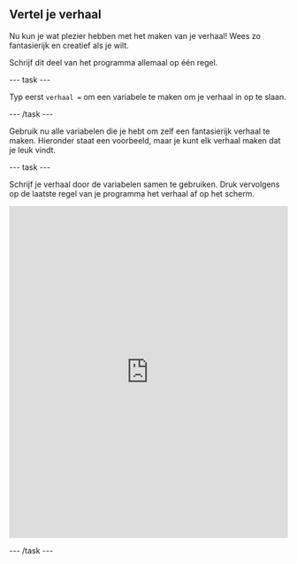 ## Vertel je verhaal

Nu kun je wat plezier hebben met het maken van je verhaal! Wees zo fantasierijk en creatief als je wilt.

Schrijf dit deel van het programma allemaal op één regel.

--- task ---

Typ eerst `verhaal =` om een variabele te maken om je verhaal in op te slaan.

--- /task ---

Gebruik nu alle variabelen die je hebt om zelf een fantasierijk verhaal te maken. Hieronder staat een voorbeeld, maar je kunt elk verhaal maken dat je leuk vindt.

--- task ---

Schrijf je verhaal door de variabelen samen te gebruiken. Druk vervolgens op de laatste regel van je programma het verhaal af op het scherm. 
<iframe src="https://trinket.io/embed/python/904db1ae15" width="100%" height="600" frameborder="0" marginwidth="0" marginheight="0" allowfullscreen mark="crwd-mark"></iframe> 

--- /task ---